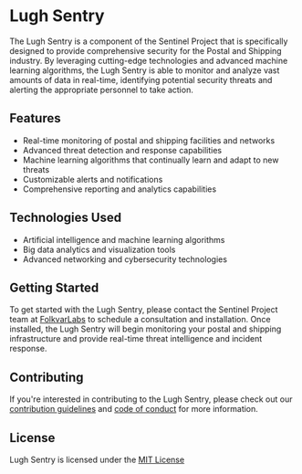 # Lugh Sentry

The Lugh Sentry is a component of the Sentinel Project that is specifically designed to provide comprehensive security for the Postal and Shipping industry. By leveraging cutting-edge technologies and advanced machine learning algorithms, the Lugh Sentry is able to monitor and analyze vast amounts of data in real-time, identifying potential security threats and alerting the appropriate personnel to take action.

## Features

- Real-time monitoring of postal and shipping facilities and networks
- Advanced threat detection and response capabilities
- Machine learning algorithms that continually learn and adapt to new threats
- Customizable alerts and notifications
- Comprehensive reporting and analytics capabilities

## Technologies Used

- Artificial intelligence and machine learning algorithms
- Big data analytics and visualization tools
- Advanced networking and cybersecurity technologies

## Getting Started

To get started with the Lugh Sentry, please contact the Sentinel Project team at [FolkvarLabs]() to schedule a consultation and installation. Once installed, the Lugh Sentry will begin monitoring your postal and shipping infrastructure and provide real-time threat intelligence and incident response.

## Contributing

If you're interested in contributing to the Lugh Sentry, please check out our [contribution guidelines]() and [code of conduct]() for more information.

## License

Lugh Sentry is licensed under the [MIT License]()